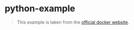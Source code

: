 # python-example

> This example is taken from the [official docker website](https://docs.docker.com/get-started/part2/#dockerfile). 



